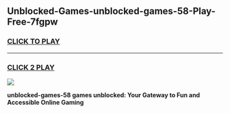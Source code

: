 
## Unblocked-Games-unblocked-games-58-Play-Free-7fgpw
<h3>
<a href="https://premium76.site?title=unblocked-games-58&ref=22A">CLICK TO PLAY</a></h3>
<hr>

<h3>
<a href="https://premium76.site?title=unblocked-games-58&ref=22A">CLICK 2 PLAY</a>
  
</h3>

<a href="https://premium76.site?title=unblocked-games-58&ref=22A"><img src="https://clearcache.store/games.png"></a>


**unblocked-games-58 games unblocked: Your Gateway to Fun and Accessible Online Gaming**
